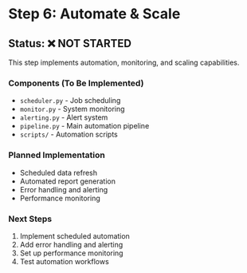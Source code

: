 # Step 6: Automate & Scale

## Status: ❌ NOT STARTED

This step implements automation, monitoring, and scaling capabilities.

### Components (To Be Implemented)
- `scheduler.py` - Job scheduling
- `monitor.py` - System monitoring
- `alerting.py` - Alert system
- `pipeline.py` - Main automation pipeline
- `scripts/` - Automation scripts

### Planned Implementation
- Scheduled data refresh
- Automated report generation
- Error handling and alerting
- Performance monitoring

### Next Steps
1. Implement scheduled automation
2. Add error handling and alerting
3. Set up performance monitoring
4. Test automation workflows
